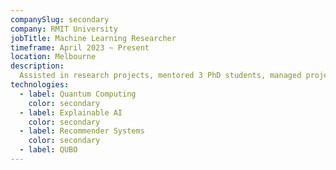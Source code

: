 ```yaml
---
companySlug: secondary
company: RMIT University
jobTitle: Machine Learning Researcher
timeframe: April 2023 ~ Present
location: Melbourne
description: 
  Assisted in research projects, mentored 3 PhD students, managed project timelines, conducted data analysis using Python and TensorFlow, provided administrative support, presented findings, and contributed to problem-solving.
technologies: 
  - label: Quantum Computing
    color: secondary
  - label: Explainable AI
    color: secondary
  - label: Recommender Systems
    color: secondary
  - label: QUBO
---
```



